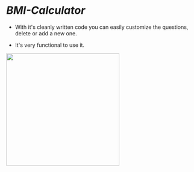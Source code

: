 # *BMI-Calculator*

- With it's cleanly written code you can easily customize the questions, delete or add a new one.

- It's very functional to use it.


<div class="row">
  <img src="images/bmi-calc-demo.gif" width="300">
</div>
